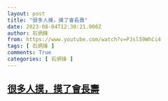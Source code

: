 ```yaml
---
layout: post
title: "很多人摸，摸了會長壽"
date: 2023-08-04T12:30:21.000Z
author: 石炳鋒
from: https://www.youtube.com/watch?v=PJsl59WhCi4
tags: [ 石炳锋 ]
comments: True
categories: [ 石炳锋 ]
---
```

<!--1691152221000-->
[很多人摸，摸了會長壽](https://www.youtube.com/watch?v=PJsl59WhCi4)
------

<div>

</div>
